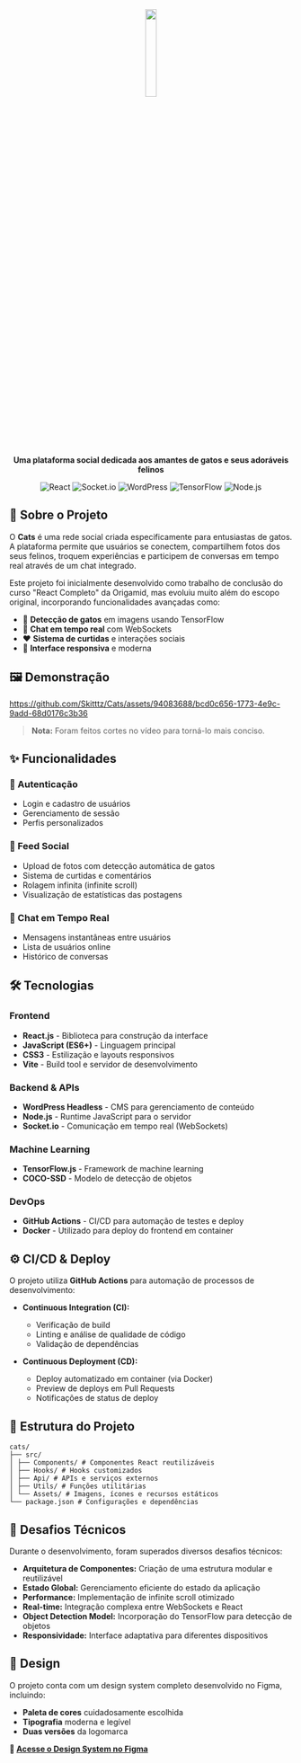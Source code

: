 <div align="center">
  <img src="https://i.ibb.co/KyVmV01/cats.png" width="20%" />
  <p align="center">
  <strong>Uma plataforma social dedicada aos amantes de gatos e seus adoráveis felinos</strong>
  </p>
</div>

<div align="center">
  <img src="https://img.shields.io/badge/React-20232A?style=for-the-badge&logo=react&logoColor=61DAFB" alt="React" />
  <img src="https://img.shields.io/badge/Socket.io-black?style=for-the-badge&logo=socket.io&badgeColor=010101" alt="Socket.io" />
  <img src="https://img.shields.io/badge/WordPress-21759B?style=for-the-badge&logo=wordpress&logoColor=white" alt="WordPress" />
  <img src="https://img.shields.io/badge/TensorFlow-FF6F00?style=for-the-badge&logo=tensorflow&logoColor=white" alt="TensorFlow" />
  <img src="https://img.shields.io/badge/Node.js-43853D?style=for-the-badge&logo=node.js&logoColor=white" alt="Node.js" />
</div>


## 🐾 Sobre o Projeto

O **Cats** é uma rede social criada especificamente para entusiastas de gatos. A plataforma permite que usuários se conectem, compartilhem fotos dos seus felinos, troquem experiências e participem de conversas em tempo real através de um chat integrado.

Este projeto foi inicialmente desenvolvido como trabalho de conclusão do curso "React Completo" da Origamid, mas evoluiu muito além do escopo original, incorporando funcionalidades avançadas como:

- 🤖 **Detecção de gatos** em imagens usando TensorFlow
- 💬 **Chat em tempo real** com WebSockets
- ❤️ **Sistema de curtidas** e interações sociais
- 📱 **Interface responsiva** e moderna

## 🖼️ Demonstração

https://github.com/Skitttz/Cats/assets/94083688/bcd0c656-1773-4e9c-9add-68d0176c3b36

> **Nota:** Foram feitos cortes no vídeo para torná-lo mais conciso.

## ✨ Funcionalidades

### 🔐 Autenticação
- Login e cadastro de usuários
- Gerenciamento de sessão
- Perfis personalizados

### 📸 Feed Social
- Upload de fotos com detecção automática de gatos
- Sistema de curtidas e comentários
- Rolagem infinita (infinite scroll)
- Visualização de estatísticas das postagens

### 💬 Chat em Tempo Real
- Mensagens instantâneas entre usuários
- Lista de usuários online
- Histórico de conversas

## 🛠️ Tecnologias

### Frontend
- **React.js** - Biblioteca para construção da interface
- **JavaScript (ES6+)** - Linguagem principal
- **CSS3** - Estilização e layouts responsivos
- **Vite** - Build tool e servidor de desenvolvimento

### Backend & APIs
- **WordPress Headless** - CMS para gerenciamento de conteúdo
- **Node.js** - Runtime JavaScript para o servidor
- **Socket.io** - Comunicação em tempo real (WebSockets)

### Machine Learning
- **TensorFlow.js** - Framework de machine learning
- **COCO-SSD** - Modelo de detecção de objetos

### DevOps
- **GitHub Actions** - CI/CD para automação de testes e deploy
- **Docker** - Utilizado para deploy do frontend em container

## ⚙️ CI/CD & Deploy

O projeto utiliza **GitHub Actions** para automação de processos de desenvolvimento:  

- **Continuous Integration (CI):**
  - Verificação de build
  - Linting e análise de qualidade de código
  - Validação de dependências  

- **Continuous Deployment (CD):**
  - Deploy automatizado em container (via Docker)
  - Preview de deploys em Pull Requests
  - Notificações de status de deploy  

## 📁 Estrutura do Projeto

```
cats/
├── src/
│ ├── Components/ # Componentes React reutilizáveis
│ ├── Hooks/ # Hooks customizados
│ ├── Api/ # APIs e serviços externos
│ ├── Utils/ # Funções utilitárias
│ └── Assets/ # Imagens, ícones e recursos estáticos
└── package.json # Configurações e dependências
```


## 🎯 Desafios Técnicos

Durante o desenvolvimento, foram superados diversos desafios técnicos:

- **Arquitetura de Componentes:** Criação de uma estrutura modular e reutilizável
- **Estado Global:** Gerenciamento eficiente do estado da aplicação
- **Performance:** Implementação de infinite scroll otimizado
- **Real-time:** Integração complexa entre WebSockets e React
- **Object Detection Model:** Incorporação do TensorFlow para detecção de objetos
- **Responsividade:** Interface adaptativa para diferentes dispositivos

## 🎨 Design

O projeto conta com um design system completo desenvolvido no Figma, incluindo:

- **Paleta de cores** cuidadosamente escolhida
- **Tipografia** moderna e legível
- **Duas versões** da logomarca

**🔗 [Acesse o Design System no Figma](https://www.figma.com/file/W3Ms5OmiEDYSquoKonZ55h/Cats?type=design&node-id=0%3A1&mode=design&t=A2WmgYHU4V3n9mRr-1)**


